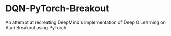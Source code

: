 # DQN-PyTorch-Breakout
An attempt at recreating DeepMind's implementation of Deep Q Learning on Atari Breakout using PyTorch
